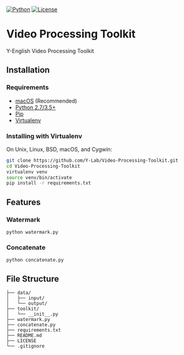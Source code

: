 [![Python](https://img.shields.io/badge/python-3.6%2B-blue.svg)][python]
[![License](https://img.shields.io/github/license/Y-Lab/Video-Processing-Toolkit.svg)][license]

# Video Processing Toolkit
Y-English Video Processing Toolkit

## Installation
### Requirements
- [macOS][macos] (Recommended)
- [Python 2.7/3.5+][python]
- [Pip][pip]
- [Virtualenv][virtualenv]

### Installing with Virtualenv
On Unix, Linux, BSD, macOS, and Cygwin:

```sh
git clone https://github.com/Y-Lab/Video-Processing-Toolkit.git
cd Video-Processing-Toolkit
virtualenv venv
source venv/bin/activate
pip install -r requirements.txt
```

## Features

### Watermark
```
python watermark.py
```

### Concatenate
```
python concatenate.py
```

## File Structure
```
├── data/
│   ├── input/
│   └── output/
├── toolkit/
│   └── __init__.py
├── watermark.py
├── concatenate.py
├── requirements.txt
├── README.md
├── LICENSE
└── .gitignore
```

[license]: https://github.com/Y-Lab/Video-Processing-Toolkit/blob/master/LICENSE "License"

[macos]: https://www.apple.com/macos/ "macOS"
[python]: https://docs.python.org/ "Python"
[pip]: https://pypi.python.org/pypi/pip "Pip"
[virtualenv]: https://virtualenv.pypa.io/en/stable/ "Virtualenv"
